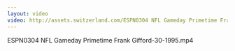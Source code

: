 ```yaml
---
layout: video
video: http://assets.switzerland.com/ESPN0304 NFL Gameday Primetime Frank Gifford-30-1995.mp4
---
```

ESPN0304 NFL Gameday Primetime Frank Gifford-30-1995.mp4
